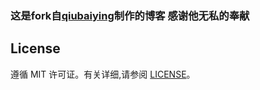 ### 这是fork自[qiubaiying](https://github.com/qiubaiying/qiubaiying.github.io)制作的博客 感谢他无私的奉献

## License

遵循 MIT 许可证。有关详细,请参阅 [LICENSE](https://github.com/qiubaiying/qiubaiying.github.io/blob/master/LICENSE)。

